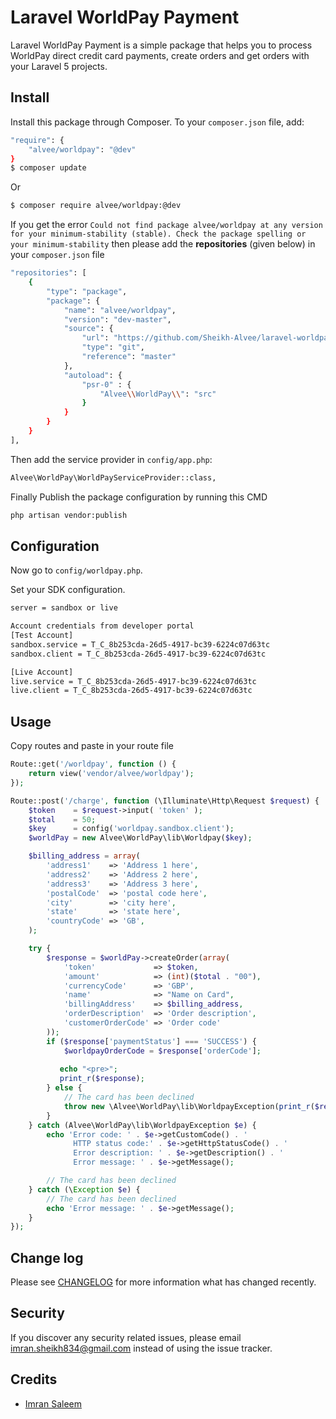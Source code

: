 # Laravel WorldPay Payment

Laravel WorldPay Payment is a simple package that helps you to process WorldPay direct credit card payments, 
create orders and get orders with your Laravel 5 projects.

## Install

Install this package through Composer. To your `composer.json` file, add:

``` bash
"require": {
    "alvee/worldpay": "@dev"
}
$ composer update
```

Or

``` bash
$ composer require alvee/worldpay:@dev
```

If you get the error `Could not find package alvee/worldpay at any version for your minimum-stability (stable). Check the package spelling or your minimum-stability` then please add the **repositories** (given below) in your `composer.json` file
``` bash
"repositories": [
    {
        "type": "package",
        "package": {
            "name": "alvee/worldpay",
            "version": "dev-master",
            "source": {
                "url": "https://github.com/Sheikh-Alvee/laravel-worldpay",
                "type": "git",
                "reference": "master"
            },
            "autoload": {
                "psr-0" : {
                    "Alvee\\WorldPay\\": "src"
                }
            }
        }
    }
],
 ```

Then add the service provider in `config/app.php`:

``` bash
Alvee\WorldPay\WorldPayServiceProvider::class,
```

Finally Publish the package configuration by running this CMD

``` bash
php artisan vendor:publish
```

## Configuration

Now go to `config/worldpay.php`.

Set your SDK configuration.

``` bash
server = sandbox or live

Account credentials from developer portal
[Test Account]
sandbox.service = T_C_8b253cda-26d5-4917-bc39-6224c07d63tc
sandbox.client = T_C_8b253cda-26d5-4917-bc39-6224c07d63tc

[Live Account]
live.service = T_C_8b253cda-26d5-4917-bc39-6224c07d63tc
live.client = T_C_8b253cda-26d5-4917-bc39-6224c07d63tc
```

## Usage
Copy routes and paste in your route file
```php
Route::get('/worldpay', function () {
    return view('vendor/alvee/worldpay');
});

Route::post('/charge', function (\Illuminate\Http\Request $request) {
    $token    = $request->input( 'token' );
    $total    = 50;
    $key      = config('worldpay.sandbox.client');
    $worldPay = new Alvee\WorldPay\lib\Worldpay($key);

    $billing_address = array(
        'address1'    => 'Address 1 here',
        'address2'    => 'Address 2 here',
        'address3'    => 'Address 3 here',
        'postalCode'  => 'postal code here',
        'city'        => 'city here',
        'state'       => 'state here',
        'countryCode' => 'GB',
    );

    try {
        $response = $worldPay->createOrder(array(
            'token'             => $token,
            'amount'            => (int)($total . "00"),
            'currencyCode'      => 'GBP',
            'name'              => "Name on Card",
            'billingAddress'    => $billing_address,
            'orderDescription'  => 'Order description',
            'customerOrderCode' => 'Order code'
        ));
        if ($response['paymentStatus'] === 'SUCCESS') {
            $worldpayOrderCode = $response['orderCode'];
            
           echo "<pre>";
           print_r($response);
        } else {
            // The card has been declined
            throw new \Alvee\WorldPay\lib\WorldpayException(print_r($response, true));
        }
    } catch (Alvee\WorldPay\lib\WorldpayException $e) {
        echo 'Error code: ' . $e->getCustomCode() . '
              HTTP status code:' . $e->getHttpStatusCode() . '
              Error description: ' . $e->getDescription() . '
              Error message: ' . $e->getMessage();

        // The card has been declined
    } catch (\Exception $e) {
        // The card has been declined
        echo 'Error message: ' . $e->getMessage();
    }
});
```

## Change log

Please see [CHANGELOG](CHANGELOG.md) for more information what has changed recently.

## Security

If you discover any security related issues, please email imran.sheikh834@gmail.com instead of using the issue tracker.

## Credits

- [Imran Saleem][link-author]

[ico-version]: https://img.shields.io/packagist/v/:vendor/:package_name.svg?style=flat-square
[ico-license]: https://img.shields.io/badge/license-MIT-brightgreen.svg?style=flat-square
[ico-travis]: https://img.shields.io/travis/:vendor/:package_name/master.svg?style=flat-square
[ico-scrutinizer]: https://img.shields.io/scrutinizer/coverage/g/:vendor/:package_name.svg?style=flat-square
[ico-code-quality]: https://img.shields.io/scrutinizer/g/:vendor/:package_name.svg?style=flat-square
[ico-downloads]: https://img.shields.io/packagist/dt/:vendor/:package_name.svg?style=flat-square

[link-packagist]: https://packagist.org/packages/:vendor/:package_name
[link-travis]: https://travis-ci.org/:vendor/:package_name
[link-scrutinizer]: https://scrutinizer-ci.com/g/:vendor/:package_name/code-structure
[link-code-quality]: https://scrutinizer-ci.com/g/:vendor/:package_name
[link-downloads]: https://packagist.org/packages/:vendor/:package_name
[link-author]: https://github.com/Sheikh-Alvee
[link-contributors]: ../../contributors